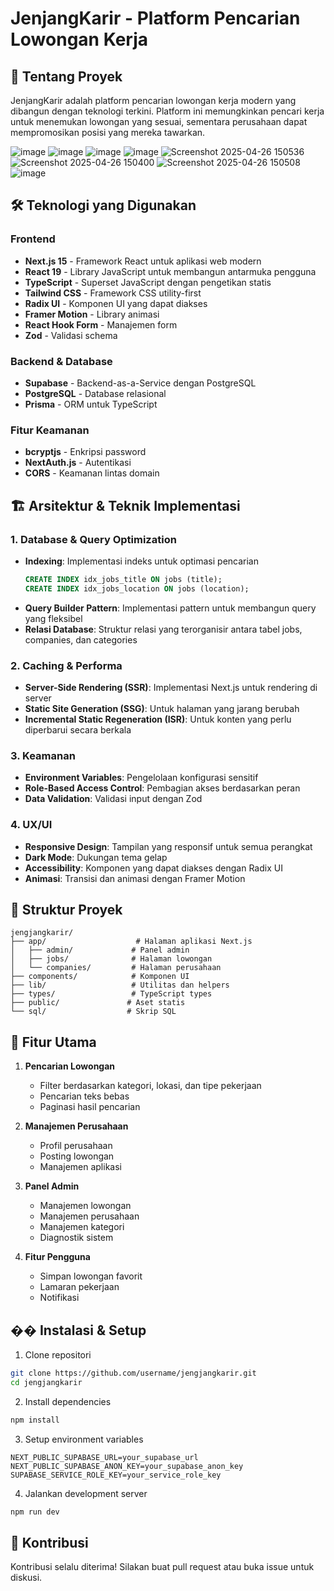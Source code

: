 # JenjangKarir - Platform Pencarian Lowongan Kerja

## 🚀 Tentang Proyek

JenjangKarir adalah platform pencarian lowongan kerja modern yang dibangun dengan teknologi terkini. Platform ini memungkinkan pencari kerja untuk menemukan lowongan yang sesuai, sementara perusahaan dapat mempromosikan posisi yang mereka tawarkan.

![image](https://github.com/user-attachments/assets/8799b8c2-d172-4cc2-b5ee-fb948d9dc3f7)
![image](https://github.com/user-attachments/assets/6dc624ca-6547-4142-9625-7496c10a7593)
![image](https://github.com/user-attachments/assets/05f19982-dfb7-45fd-acfe-21f1b295231c)
![image](https://github.com/user-attachments/assets/bbcf2478-a2b8-4117-8363-f5740d1c275d)
![Screenshot 2025-04-26 150536](https://github.com/user-attachments/assets/957dcb48-8875-45a9-a508-66d295e346d2)
![Screenshot 2025-04-26 150400](https://github.com/user-attachments/assets/1159e015-8bbe-4748-99ec-2a426d1bdbfa)
![Screenshot 2025-04-26 150508](https://github.com/user-attachments/assets/5415899e-b7ad-4182-89b5-a08a3e79fda6)
![image](https://github.com/user-attachments/assets/54ee8e41-63c8-40dd-91ad-f006bfc64869)

## 🛠 Teknologi yang Digunakan
### Frontend
- **Next.js 15** - Framework React untuk aplikasi web modern
- **React 19** - Library JavaScript untuk membangun antarmuka pengguna
- **TypeScript** - Superset JavaScript dengan pengetikan statis
- **Tailwind CSS** - Framework CSS utility-first
- **Radix UI** - Komponen UI yang dapat diakses
- **Framer Motion** - Library animasi
- **React Hook Form** - Manajemen form
- **Zod** - Validasi schema

### Backend & Database
- **Supabase** - Backend-as-a-Service dengan PostgreSQL
- **PostgreSQL** - Database relasional
- **Prisma** - ORM untuk TypeScript

### Fitur Keamanan
- **bcryptjs** - Enkripsi password
- **NextAuth.js** - Autentikasi
- **CORS** - Keamanan lintas domain

## 🏗 Arsitektur & Teknik Implementasi
### 1. Database & Query Optimization
- **Indexing**: Implementasi indeks untuk optimasi pencarian
  ```sql
  CREATE INDEX idx_jobs_title ON jobs (title);
  CREATE INDEX idx_jobs_location ON jobs (location);
  ```
- **Query Builder Pattern**: Implementasi pattern untuk membangun query yang fleksibel
- **Relasi Database**: Struktur relasi yang terorganisir antara tabel jobs, companies, dan categories

### 2. Caching & Performa
- **Server-Side Rendering (SSR)**: Implementasi Next.js untuk rendering di server
- **Static Site Generation (SSG)**: Untuk halaman yang jarang berubah
- **Incremental Static Regeneration (ISR)**: Untuk konten yang perlu diperbarui secara berkala

### 3. Keamanan
- **Environment Variables**: Pengelolaan konfigurasi sensitif
- **Role-Based Access Control**: Pembagian akses berdasarkan peran
- **Data Validation**: Validasi input dengan Zod

### 4. UX/UI
- **Responsive Design**: Tampilan yang responsif untuk semua perangkat
- **Dark Mode**: Dukungan tema gelap
- **Accessibility**: Komponen yang dapat diakses dengan Radix UI
- **Animasi**: Transisi dan animasi dengan Framer Motion

## 📁 Struktur Proyek

```
jengjangkarir/
├── app/                    # Halaman aplikasi Next.js
│   ├── admin/             # Panel admin
│   ├── jobs/              # Halaman lowongan
│   └── companies/         # Halaman perusahaan
├── components/            # Komponen UI
├── lib/                   # Utilitas dan helpers
├── types/                 # TypeScript types
├── public/               # Aset statis
└── sql/                  # Skrip SQL
```

## 🚀 Fitur Utama
1. **Pencarian Lowongan**
   - Filter berdasarkan kategori, lokasi, dan tipe pekerjaan
   - Pencarian teks bebas
   - Paginasi hasil pencarian

2. **Manajemen Perusahaan**
   - Profil perusahaan
   - Posting lowongan
   - Manajemen aplikasi

3. **Panel Admin**
   - Manajemen lowongan
   - Manajemen perusahaan
   - Manajemen kategori
   - Diagnostik sistem

4. **Fitur Pengguna**
   - Simpan lowongan favorit
   - Lamaran pekerjaan
   - Notifikasi

## �� Instalasi & Setup
1. Clone repositori
```bash
git clone https://github.com/username/jengjangkarir.git
cd jengjangkarir
```

2. Install dependencies
```bash
npm install
```

3. Setup environment variables
```env
NEXT_PUBLIC_SUPABASE_URL=your_supabase_url
NEXT_PUBLIC_SUPABASE_ANON_KEY=your_supabase_anon_key
SUPABASE_SERVICE_ROLE_KEY=your_service_role_key
```

4. Jalankan development server
```bash
npm run dev
```

## 📝 Kontribusi
Kontribusi selalu diterima! Silakan buat pull request atau buka issue untuk diskusi.


